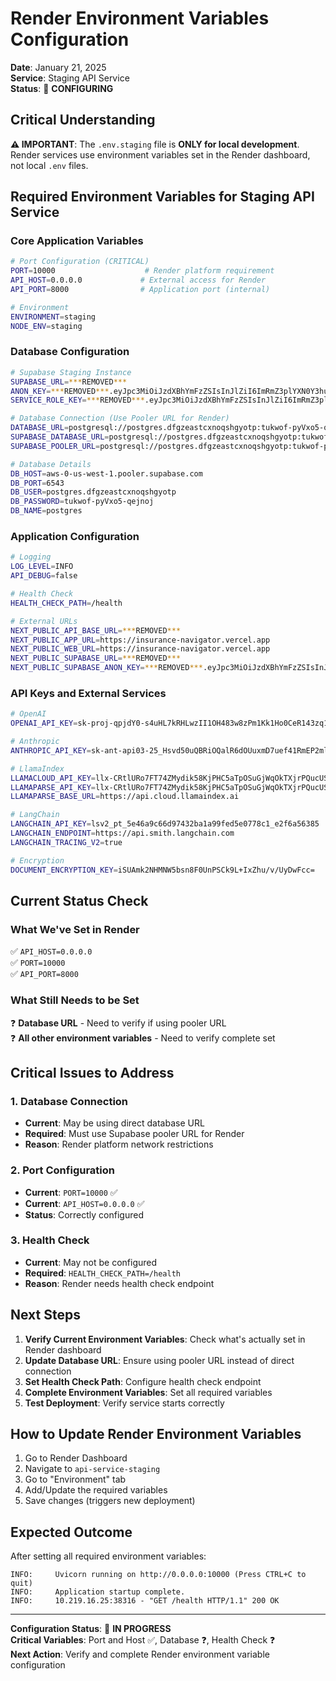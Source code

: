 # Render Environment Variables Configuration

**Date**: January 21, 2025  
**Service**: Staging API Service  
**Status**: 🔧 **CONFIGURING**  

## Critical Understanding

**⚠️ IMPORTANT**: The `.env.staging` file is **ONLY for local development**. Render services use environment variables set in the Render dashboard, not local `.env` files.

## Required Environment Variables for Staging API Service

### **Core Application Variables**
```bash
# Port Configuration (CRITICAL)
PORT=10000                    # Render platform requirement
API_HOST=0.0.0.0             # External access for Render
API_PORT=8000                # Application port (internal)

# Environment
ENVIRONMENT=staging
NODE_ENV=staging
```

### **Database Configuration**
```bash
# Supabase Staging Instance
SUPABASE_URL=***REMOVED***
ANON_KEY=***REMOVED***.eyJpc3MiOiJzdXBhYmFzZSIsInJlZiI6ImRmZ3plYXN0Y3hub3FzaGd5b3RwIiwicm9sZSI6ImFub24iLCJpYXQiOjE3NTE2ODA0ODMsImV4cCI6MjA2NzI1NjQ4M30.wV0kgqo20D1EghH47bO-4MoXpksiyQ_bvANaZlzScyM
SERVICE_ROLE_KEY=***REMOVED***.eyJpc3MiOiJzdXBhYmFzZSIsInJlZiI6ImRmZ3plYXN0Y3hub3FzaGd5b3RwIiwicm9sZSI6ImFub24iLCJpYXQiOjE3NTE2ODA0ODMsImV4cCI6MjA2NzI1NjQ4M30.wV0kgqo20D1EghH47bO-4MoXpksiyQ_bvANaZlzScyM

# Database Connection (Use Pooler URL for Render)
DATABASE_URL=postgresql://postgres.dfgzeastcxnoqshgyotp:tukwof-pyVxo5-qejnoj@aws-0-us-west-1.pooler.supabase.com:6543/postgres
SUPABASE_DATABASE_URL=postgresql://postgres.dfgzeastcxnoqshgyotp:tukwof-pyVxo5-qejnoj@aws-0-us-west-1.pooler.supabase.com:6543/postgres
SUPABASE_POOLER_URL=postgresql://postgres.dfgzeastcxnoqshgyotp:tukwof-pyVxo5-qejnoj@aws-0-us-west-1.pooler.supabase.com:6543/postgres

# Database Details
DB_HOST=aws-0-us-west-1.pooler.supabase.com
DB_PORT=6543
DB_USER=postgres.dfgzeastcxnoqshgyotp
DB_PASSWORD=tukwof-pyVxo5-qejnoj
DB_NAME=postgres
```

### **Application Configuration**
```bash
# Logging
LOG_LEVEL=INFO
API_DEBUG=false

# Health Check
HEALTH_CHECK_PATH=/health

# External URLs
NEXT_PUBLIC_API_BASE_URL=***REMOVED***
NEXT_PUBLIC_APP_URL=https://insurance-navigator.vercel.app
NEXT_PUBLIC_WEB_URL=https://insurance-navigator.vercel.app
NEXT_PUBLIC_SUPABASE_URL=***REMOVED***
NEXT_PUBLIC_SUPABASE_ANON_KEY=***REMOVED***.eyJpc3MiOiJzdXBhYmFzZSIsInJlZiI6ImRmZ3plYXN0Y3hub3FzaGd5b3RwIiwicm9sZSI6ImFub24iLCJpYXQiOjE3NTE2ODA0ODMsImV4cCI6MjA2NzI1NjQ4M30.wV0kgqo20D1EghH47bO-4MoXpksiyQ_bvANaZlzScyM
```

### **API Keys and External Services**
```bash
# OpenAI
OPENAI_API_KEY=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

# Anthropic
ANTHROPIC_API_KEY=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

# LlamaIndex
LLAMACLOUD_API_KEY=llx-CRtlURo7FT74ZMydik58KjPHC5aTpOSuGjWqOkTXjrPQucUS
LLAMAPARSE_API_KEY=llx-CRtlURo7FT74ZMydik58KjPHC5aTpOSuGjWqOkTXjrPQucUS
LLAMAPARSE_BASE_URL=https://api.cloud.llamaindex.ai

# LangChain
LANGCHAIN_API_KEY=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
LANGCHAIN_ENDPOINT=https://api.smith.langchain.com
LANGCHAIN_TRACING_V2=true

# Encryption
DOCUMENT_ENCRYPTION_KEY=iSUAmk2NHMNW5bsn8F0UnPSCk9L+IxZhu/v/UyDwFcc=
```

## Current Status Check

### **What We've Set in Render**
✅ `API_HOST=0.0.0.0`  
✅ `PORT=10000`  
✅ `API_PORT=8000`  

### **What Still Needs to be Set**
❓ **Database URL** - Need to verify if using pooler URL  
❓ **All other environment variables** - Need to verify complete set  

## Critical Issues to Address

### **1. Database Connection**
- **Current**: May be using direct database URL
- **Required**: Must use Supabase pooler URL for Render
- **Reason**: Render platform network restrictions

### **2. Port Configuration**
- **Current**: `PORT=10000` ✅
- **Current**: `API_HOST=0.0.0.0` ✅
- **Status**: Correctly configured

### **3. Health Check**
- **Current**: May not be configured
- **Required**: `HEALTH_CHECK_PATH=/health`
- **Reason**: Render needs health check endpoint

## Next Steps

1. **Verify Current Environment Variables**: Check what's actually set in Render dashboard
2. **Update Database URL**: Ensure using pooler URL instead of direct connection
3. **Set Health Check Path**: Configure health check endpoint
4. **Complete Environment Variables**: Set all required variables
5. **Test Deployment**: Verify service starts correctly

## How to Update Render Environment Variables

1. Go to Render Dashboard
2. Navigate to `api-service-staging`
3. Go to "Environment" tab
4. Add/Update the required variables
5. Save changes (triggers new deployment)

## Expected Outcome

After setting all required environment variables:
```
INFO:     Uvicorn running on http://0.0.0.0:10000 (Press CTRL+C to quit)
INFO:     Application startup complete.
INFO:     10.219.16.25:38316 - "GET /health HTTP/1.1" 200 OK
```

---

**Configuration Status**: 🔧 **IN PROGRESS**  
**Critical Variables**: Port and Host ✅, Database ❓, Health Check ❓  
**Next Action**: Verify and complete Render environment variable configuration
